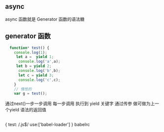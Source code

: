 ## async
  async 函数就是  Generator 函数的语法糖


## generator 函数
```js
  function* test() {
    console.log(1);
     let a =  yield 1;
      console.log('a',a);
     let b = yield 2;
      console.log('b',b);
      let c = yield 3;
      console.log('c',c);
    }
    // 惰性的
    var g = test();
```
通过next()一步一步调用
每一步调用 执行到 yield 关键字
通过传参  做可做为上一个yield 语法的返回值



##
{
  test: /\.js$/
  use:['babel-loader']
}
babelrc